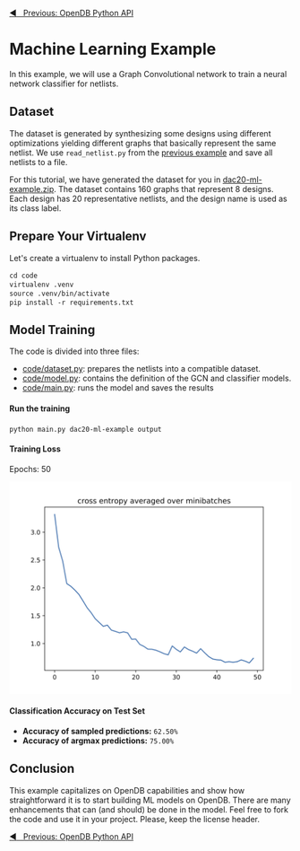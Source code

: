[:arrow_backward: &nbsp; Previous: OpenDB Python API](../7_opendb_python_api)

# Machine Learning Example

In this example, we will use a Graph Convolutional network to train a neural network classifier for netlists.

## Dataset

The dataset is generated by synthesizing some designs using different optimizations yielding different graphs that basically represent the same netlist. We use `read_netlist.py` from the [previous example](../7_opendb_python_api/data/read_netlist.py) and save all netlists to a file.

For this tutorial, we have generated the dataset for you in [dac20-ml-example.zip](data/dac20-ml-example.zip). The dataset contains 160 graphs that represent 8 designs. Each design has 20 representative netlists, and the design name is used as its class label.

## Prepare Your Virtualenv

Let's create a virtualenv to install Python packages.

```Shell
cd code
virtualenv .venv
source .venv/bin/activate
pip install -r requirements.txt
```

## Model Training

The code is divided into three files:

* [code/dataset.py](code/dataset.py): prepares the netlists into a compatible dataset.
* [code/model.py](code/model.py): contains the definition of the GCN and classifier models.
* [code/main.py](code/main.py): runs the model and saves the results

#### Run the training

`python main.py dac20-ml-example output`

#### Training Loss

Epochs: 50

![](img/training-loss.png)

#### Classification Accuracy on Test Set

* **Accuracy of sampled predictions:** `62.50%`
* **Accuracy of argmax predictions:** `75.00%`

## Conclusion

This example capitalizes on OpenDB capabilities and show how straightforward it is to start building ML models on OpenDB. There are many enhancements that can (and should) be done in the model. Feel free to fork the code and use it in your project. Please, keep the license header.

[:arrow_backward: &nbsp; Previous: OpenDB Python API](../7_opendb_python_api)
